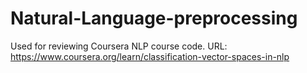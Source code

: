 # Natural-Language-preprocessing
Used for reviewing Coursera NLP course code. URL: https://www.coursera.org/learn/classification-vector-spaces-in-nlp

